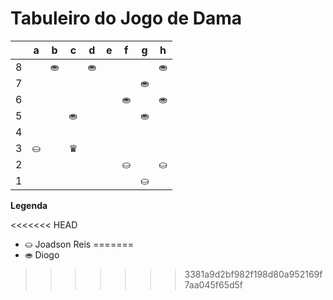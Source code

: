 # Tabuleiro do Jogo de Dama

|   | a | b | c | d | e | f | g | h |
|---|---|---|---|---|---|---|---|---|
| 8 |   |⛂ |   |⛂ |   |   |   |⛂ |
| 7 |   |   |   |   |   |   |⛂ |   |
| 6 |   |   |   |   |   | ⛂|   |⛂ |
| 5 |   |   |⛂ |   |   |   |⛂ |   |
| 4 |   |   |   |   |   |   |   |   |
| 3 |⛀ |   | ♛|   |   |   |   |   |
| 2 |   |   |   |   |   | ⛀|   |⛀ |
| 1 |   |   |   |   |   |   |⛀ |   |

**Legenda**

<<<<<<< HEAD
- ⛀ Joadson Reis
=======
- ⛂ Diogo
>>>>>>> 3381a9d2bf982f198d80a952169f7aa045f65d5f
